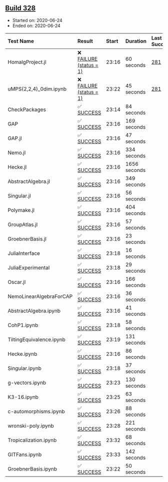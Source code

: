 ## [Build 328](https://oscarci.mathematik.uni-kl.de/job/oscar-stable/328/)

* Started on: 2020-06-24
* Ended on: 2020-06-24

| Test Name    | Result | Start | Duration | Last Success | First Failure |
|:-------------|:-------|:------|:---------|:-------------|:--------------|
| HomalgProject.jl | ❌ [FAILURE (status = 1)](https://oscarci.mathematik.uni-kl.de/job/oscar-stable/328/artifact/logs/build-328/HomalgProject.jl.log) | 23:16 | 60 seconds | [281](https://oscarci.mathematik.uni-kl.de/job/oscar-stable/281/) | [282](https://oscarci.mathematik.uni-kl.de/job/oscar-stable/282/) |
| uMPS(2,2,4)_0dim.ipynb | ❌ [FAILURE (status = 1)](https://oscarci.mathematik.uni-kl.de/job/oscar-stable/328/artifact/logs/build-328/uMPS-2-2-4-_0dim.ipynb.log) | 23:22 | 45 seconds | [281](https://oscarci.mathematik.uni-kl.de/job/oscar-stable/281/) | [282](https://oscarci.mathematik.uni-kl.de/job/oscar-stable/282/) |
| CheckPackages | ✅ [SUCCESS](https://oscarci.mathematik.uni-kl.de/job/oscar-stable/328/artifact/logs/build-328/CheckPackages.log) | 23:14 | 84 seconds |  |  |
| GAP | ✅ [SUCCESS](https://oscarci.mathematik.uni-kl.de/job/oscar-stable/328/artifact/logs/build-328/GAP.log) | 23:16 | 169 seconds |  |  |
| GAP.jl | ✅ [SUCCESS](https://oscarci.mathematik.uni-kl.de/job/oscar-stable/328/artifact/logs/build-328/GAP.jl.log) | 23:16 | 47 seconds |  |  |
| Nemo.jl | ✅ [SUCCESS](https://oscarci.mathematik.uni-kl.de/job/oscar-stable/328/artifact/logs/build-328/Nemo.jl.log) | 23:16 | 334 seconds |  |  |
| Hecke.jl | ✅ [SUCCESS](https://oscarci.mathematik.uni-kl.de/job/oscar-stable/328/artifact/logs/build-328/Hecke.jl.log) | 23:16 | 1656 seconds |  |  |
| AbstractAlgebra.jl | ✅ [SUCCESS](https://oscarci.mathematik.uni-kl.de/job/oscar-stable/328/artifact/logs/build-328/AbstractAlgebra.jl.log) | 23:16 | 349 seconds |  |  |
| Singular.jl | ✅ [SUCCESS](https://oscarci.mathematik.uni-kl.de/job/oscar-stable/328/artifact/logs/build-328/Singular.jl.log) | 23:16 | 56 seconds |  |  |
| Polymake.jl | ✅ [SUCCESS](https://oscarci.mathematik.uni-kl.de/job/oscar-stable/328/artifact/logs/build-328/Polymake.jl.log) | 23:16 | 404 seconds |  |  |
| GroupAtlas.jl | ✅ [SUCCESS](https://oscarci.mathematik.uni-kl.de/job/oscar-stable/328/artifact/logs/build-328/GroupAtlas.jl.log) | 23:16 | 57 seconds |  |  |
| GroebnerBasis.jl | ✅ [SUCCESS](https://oscarci.mathematik.uni-kl.de/job/oscar-stable/328/artifact/logs/build-328/GroebnerBasis.jl.log) | 23:16 | 23 seconds |  |  |
| JuliaInterface | ✅ [SUCCESS](https://oscarci.mathematik.uni-kl.de/job/oscar-stable/328/artifact/logs/build-328/JuliaInterface.log) | 23:18 | 16 seconds |  |  |
| JuliaExperimental | ✅ [SUCCESS](https://oscarci.mathematik.uni-kl.de/job/oscar-stable/328/artifact/logs/build-328/JuliaExperimental.log) | 23:18 | 29 seconds |  |  |
| Oscar.jl | ✅ [SUCCESS](https://oscarci.mathematik.uni-kl.de/job/oscar-stable/328/artifact/logs/build-328/Oscar.jl.log) | 23:16 | 166 seconds |  |  |
| NemoLinearAlgebraForCAP | ✅ [SUCCESS](https://oscarci.mathematik.uni-kl.de/job/oscar-stable/328/artifact/logs/build-328/NemoLinearAlgebraForCAP.log) | 23:16 | 36 seconds |  |  |
| AbstractAlgebra.ipynb | ✅ [SUCCESS](https://oscarci.mathematik.uni-kl.de/job/oscar-stable/328/artifact/logs/build-328/AbstractAlgebra.ipynb.log) | 23:16 | 41 seconds |  |  |
| CohP1.ipynb | ✅ [SUCCESS](https://oscarci.mathematik.uni-kl.de/job/oscar-stable/328/artifact/logs/build-328/CohP1.ipynb.log) | 23:18 | 58 seconds |  |  |
| TiltingEquivalence.ipynb | ✅ [SUCCESS](https://oscarci.mathematik.uni-kl.de/job/oscar-stable/328/artifact/logs/build-328/TiltingEquivalence.ipynb.log) | 23:19 | 131 seconds |  |  |
| Hecke.ipynb | ✅ [SUCCESS](https://oscarci.mathematik.uni-kl.de/job/oscar-stable/328/artifact/logs/build-328/Hecke.ipynb.log) | 23:16 | 86 seconds |  |  |
| Singular.ipynb | ✅ [SUCCESS](https://oscarci.mathematik.uni-kl.de/job/oscar-stable/328/artifact/logs/build-328/Singular.ipynb.log) | 23:18 | 37 seconds |  |  |
| g-vectors.ipynb | ✅ [SUCCESS](https://oscarci.mathematik.uni-kl.de/job/oscar-stable/328/artifact/logs/build-328/g-vectors.ipynb.log) | 23:23 | 130 seconds |  |  |
| K3-16.ipynb | ✅ [SUCCESS](https://oscarci.mathematik.uni-kl.de/job/oscar-stable/328/artifact/logs/build-328/K3-16.ipynb.log) | 23:25 | 63 seconds |  |  |
| c-automorphisms.ipynb | ✅ [SUCCESS](https://oscarci.mathematik.uni-kl.de/job/oscar-stable/328/artifact/logs/build-328/c-automorphisms.ipynb.log) | 23:26 | 88 seconds |  |  |
| wronski-poly.ipynb | ✅ [SUCCESS](https://oscarci.mathematik.uni-kl.de/job/oscar-stable/328/artifact/logs/build-328/wronski-poly.ipynb.log) | 23:28 | 221 seconds |  |  |
| Tropicalization.ipynb | ✅ [SUCCESS](https://oscarci.mathematik.uni-kl.de/job/oscar-stable/328/artifact/logs/build-328/Tropicalization.ipynb.log) | 23:32 | 68 seconds |  |  |
| GITFans.ipynb | ✅ [SUCCESS](https://oscarci.mathematik.uni-kl.de/job/oscar-stable/328/artifact/logs/build-328/GITFans.ipynb.log) | 23:33 | 142 seconds |  |  |
| GroebnerBasis.ipynb | ✅ [SUCCESS](https://oscarci.mathematik.uni-kl.de/job/oscar-stable/328/artifact/logs/build-328/GroebnerBasis.ipynb.log) | 23:22 | 50 seconds |  |  |
